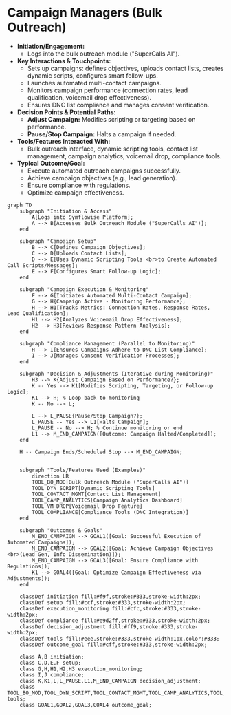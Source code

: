 # Campaign Managers (Bulk Outreach)

*   **Initiation/Engagement:**
    *   Logs into the bulk outreach module ("SuperCalls AI").
*   **Key Interactions & Touchpoints:**
    *   Sets up campaigns: defines objectives, uploads contact lists, creates dynamic scripts, configures smart follow-ups.
    *   Launches automated multi-contact campaigns.
    *   Monitors campaign performance (connection rates, lead qualification, voicemail drop effectiveness).
    *   Ensures DNC list compliance and manages consent verification.
*   **Decision Points & Potential Paths:**
    *   **Adjust Campaign:** Modifies scripting or targeting based on performance.
    *   **Pause/Stop Campaign:** Halts a campaign if needed.
*   **Tools/Features Interacted With:**
    *   Bulk outreach interface, dynamic scripting tools, contact list management, campaign analytics, voicemail drop, compliance tools.
*   **Typical Outcome/Goal:**
    *   Execute automated outreach campaigns successfully.
    *   Achieve campaign objectives (e.g., lead generation).
    *   Ensure compliance with regulations.
    *   Optimize campaign effectiveness.

```mermaid
graph TD
    subgraph "Initiation & Access"
        A[Logs into Symflowise Platform];
        A --> B[Accesses Bulk Outreach Module ("SuperCalls AI")];
    end

    subgraph "Campaign Setup"
        B --> C[Defines Campaign Objectives];
        C --> D[Uploads Contact Lists];
        D --> E[Uses Dynamic Scripting Tools <br>to Create Automated Call Scripts/Messages];
        E --> F[Configures Smart Follow-up Logic];
    end

    subgraph "Campaign Execution & Monitoring"
        F --> G[Initiates Automated Multi-Contact Campaign];
        G --> H{Campaign Active - Monitoring Performance};
        H --> H1[Tracks Metrics: Connection Rates, Response Rates, Lead Qualification];
        H1 --> H2[Analyzes Voicemail Drop Effectiveness];
        H2 --> H3[Reviews Response Pattern Analysis];
    end

    subgraph "Compliance Management (Parallel to Monitoring)"
        H --> I[Ensures Campaigns Adhere to DNC List Compliance];
        I --> J[Manages Consent Verification Processes];
    end

    subgraph "Decision & Adjustments (Iterative during Monitoring)"
        H3 --> K{Adjust Campaign Based on Performance?};
        K -- Yes --> K1[Modifies Scripting, Targeting, or Follow-up Logic];
        K1 --> H; % Loop back to monitoring
        K -- No --> L;

        L --> L_PAUSE{Pause/Stop Campaign?};
        L_PAUSE -- Yes --> L1[Halts Campaign];
        L_PAUSE -- No --> H; % Continue monitoring or end
        L1 --> M_END_CAMPAIGN([Outcome: Campaign Halted/Completed]);
    end

    H -- Campaign Ends/Scheduled Stop --> M_END_CAMPAIGN;


    subgraph "Tools/Features Used (Examples)"
        direction LR
        TOOL_BO_MOD[Bulk Outreach Module ("SuperCalls AI")]
        TOOL_DYN_SCRIPT[Dynamic Scripting Tools]
        TOOL_CONTACT_MGMT[Contact List Management]
        TOOL_CAMP_ANALYTICS[Campaign Analytics Dashboard]
        TOOL_VM_DROP[Voicemail Drop Feature]
        TOOL_COMPLIANCE[Compliance Tools (DNC Integration)]
    end

    subgraph "Outcomes & Goals"
        M_END_CAMPAIGN --> GOAL1([Goal: Successful Execution of Automated Campaigns]);
        M_END_CAMPAIGN --> GOAL2([Goal: Achieve Campaign Objectives <br>(Lead Gen, Info Dissemination)]);
        M_END_CAMPAIGN --> GOAL3([Goal: Ensure Compliance with Regulations]);
        K1 --> GOAL4([Goal: Optimize Campaign Effectiveness via Adjustments]);
    end

    classDef initiation fill:#f9f,stroke:#333,stroke-width:2px;
    classDef setup fill:#ccf,stroke:#333,stroke-width:2px;
    classDef execution_monitoring fill:#cfc,stroke:#333,stroke-width:2px;
    classDef compliance fill:#e9d2ff,stroke:#333,stroke-width:2px;
    classDef decision_adjustment fill:#ff9,stroke:#333,stroke-width:2px;
    classDef tools fill:#eee,stroke:#333,stroke-width:1px,color:#333;
    classDef outcome_goal fill:#cff,stroke:#333,stroke-width:2px;

    class A,B initiation;
    class C,D,E,F setup;
    class G,H,H1,H2,H3 execution_monitoring;
    class I,J compliance;
    class K,K1,L,L_PAUSE,L1,M_END_CAMPAIGN decision_adjustment;
    class TOOL_BO_MOD,TOOL_DYN_SCRIPT,TOOL_CONTACT_MGMT,TOOL_CAMP_ANALYTICS,TOOL_VM_DROP,TOOL_COMPLIANCE tools;
    class GOAL1,GOAL2,GOAL3,GOAL4 outcome_goal;
```
